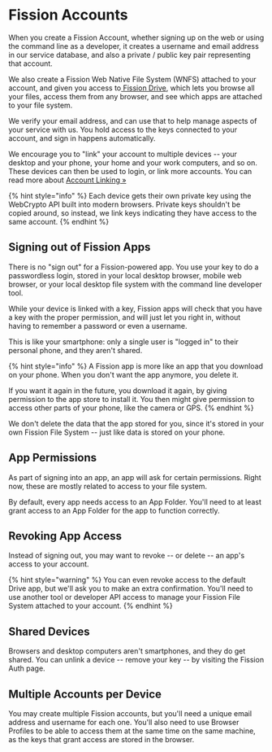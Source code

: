 # Fission Accounts

When you create a Fission Account, whether signing up on the web or using the command line as a developer, it creates a username and email address in our service database, and also a private / public key pair representing that account.

We also create a Fission Web Native File System \(WNFS\) attached to your account, and given you access to[ Fission Drive](https://guide.fission.codes/drive), which lets you browse all your files, access them from any browser, and see which apps are attached to your file system.

We verify your email address, and can use that to help manage aspects of your service with us. You hold access to the keys connected to your account, and sign in happens automatically. 

We encourage you to "link" your account to multiple devices -- your desktop and your phone, your home and your work computers, and so on. These devices can then be used to login, or link more accounts. You can read more about [Account Linking »](account-linking.md)

{% hint style="info" %}
Each device gets their own private key using the WebCrypto API built into modern browsers. Private keys shouldn't be copied around, so instead, we link keys indicating they have access to the same account.
{% endhint %}

## Signing out of Fission Apps

There is no "sign out" for a Fission-powered app. You use your key to do a passwordless login, stored in your local desktop browser, mobile web browser, or your local desktop file system with the command line developer tool.

While your device is linked with a key, Fission apps will check that you have a key with the proper permission, and will just let you right in, without having to remember a password or even a username.

This is like your smartphone: only a single user is "logged in" to their personal phone, and they aren't shared.

{% hint style="info" %}
A Fission app is more like an app that you download on your phone. When you don't want the app anymore, you delete it. 

If you want it again in the future, you download it again, by giving permission to the app store to install it. You then might give permission to access other parts of your phone, like the camera or GPS.
{% endhint %}

We don't delete the data that the app stored for you, since it's stored in your own Fission File System -- just like data is stored on your phone.

## App Permissions

As part of signing into an app, an app will ask for certain permissions. Right now, these are mostly related to access to your file system.

By default, every app needs access to an App Folder. You'll need to at least grant access to an App Folder for the app to function correctly.

## Revoking App Access

Instead of signing out, you may want to revoke -- or delete -- an app's access to your account.

{% hint style="warning" %}
You can even revoke access to the default Drive app, but we'll ask you to make an extra confirmation. You'll need to use another tool or developer API access to manage your Fission File System attached to your account.
{% endhint %}

## Shared Devices

Browsers and desktop computers aren't smartphones, and they do get shared. You can unlink a device -- remove your key -- by visiting the Fission Auth page.

## Multiple Accounts per Device

You may create multiple Fission accounts, but you'll need a unique email address and username for each one. You'll also need to use Browser Profiles to be able to access them at the same time on the same machine, as the keys that grant access are stored in the browser.



